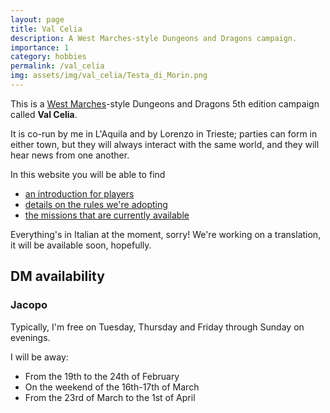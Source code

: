 ```yaml
---
layout: page
title: Val Celia
description: A West Marches-style Dungeons and Dragons campaign.
importance: 1
category: hobbies
permalink: /val_celia
img: assets/img/val_celia/Testa_di_Morin.png
---
```


This is a [West Marches](https://rpg.stackexchange.com/questions/120770/what-defines-a-west-marches-campaign)-style Dungeons and Dragons 5th edition campaign called **Val Celia**.

It is co-run by me in L'Aquila and by Lorenzo in Trieste; parties can form in either town, 
but they will always interact with the same world, and they will hear news from one another.

In this website you will be able to find
- [an introduction for players](/val_celia/player_intro)
- [details on the rules we're adopting](/val_celia/player_rules)
- [the missions that are currently available](/val_celia/player_missions)

Everything's in Italian at the moment, sorry! 
We're working on a translation, it will be available soon, hopefully.

## DM availability

### Jacopo

Typically, I'm free on Tuesday, Thursday and Friday through Sunday on evenings.

I will be away:

- From the 19th to the 24th of February 
- On the weekend of the 16th-17th of March
- From the 23rd of March to the 1st of April